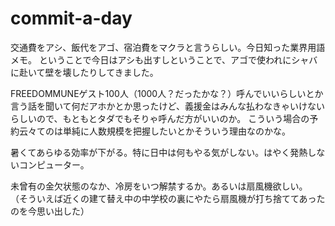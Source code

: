 commit-a-day
============


交通費をアシ、飯代をアゴ、宿泊費をマクラと言うらしい。今日知った業界用語メモ。
ということで今日はアシも出すしということで、アゴで使われにシャバに赴いて壁を壊したりしてきました。

FREEDOMMUNEゲスト100人（1000人？だったかな？）呼んでいいらしいとか言う話を聞いて何だアホかとか思ったけど、義援金はみんな払わなきゃいけないらしいので、もともとタダでもそりゃ呼んだ方がいいのか。
こういう場合の予約云々てのは単純に人数規模を把握したいとかそういう理由なのかな。

暑くてあらゆる効率が下がる。特に日中は何もやる気がしない。はやく発熱しないコンピューター。

未曾有の金欠状態のなか、冷房をいつ解禁するか。あるいは扇風機欲しい。
（そういえば近くの建て替え中の中学校の裏にやたら扇風機が打ち捨ててあったのを今思い出した）

